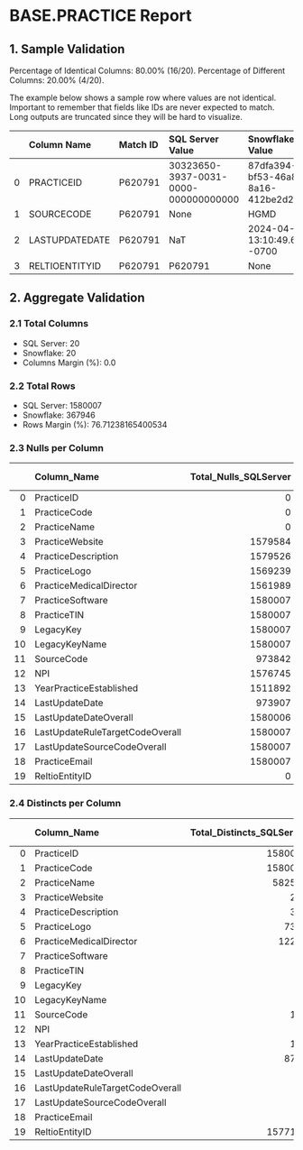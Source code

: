 # BASE.PRACTICE Report

## 1. Sample Validation

Percentage of Identical Columns: 80.00% (16/20).
Percentage of Different Columns: 20.00% (4/20).

The example below shows a sample row where values are not identical. Important to remember that fields like IDs are never expected to match. Long outputs are truncated since they will be hard to visualize.

|    | Column Name    | Match ID   | SQL Server Value                     | Snowflake Value                      |
|---:|:---------------|:-----------|:-------------------------------------|:-------------------------------------|
|  0 | PRACTICEID     | P620791    | 30323650-3937-0031-0000-000000000000 | 87dfa394-bf53-46a8-8a16-412be2d240c6 |
|  1 | SOURCECODE     | P620791    | None                                 | HGMD                                 |
|  2 | LASTUPDATEDATE | P620791    | NaT                                  | 2024-04-03 13:10:49.677 -0700        |
|  3 | RELTIOENTITYID | P620791    | P620791                              | None                                 |

## 2. Aggregate Validation

### 2.1 Total Columns
- SQL Server: 20
- Snowflake: 20
- Columns Margin (%): 0.0

### 2.2 Total Rows
- SQL Server: 1580007
- Snowflake: 367946
- Rows Margin (%): 76.71238165400534

### 2.3 Nulls per Column
|    | Column_Name                     |   Total_Nulls_SQLServer |   Total_Nulls_Snowflake |   Margin (%) |
|---:|:--------------------------------|------------------------:|------------------------:|-------------:|
|  0 | PracticeID                      |                       0 |                       0 |          0   |
|  1 | PracticeCode                    |                       0 |                       0 |          0   |
|  2 | PracticeName                    |                       0 |                       0 |          0   |
|  3 | PracticeWebsite                 |                 1579584 |                  367946 |         76.7 |
|  4 | PracticeDescription             |                 1579526 |                  367946 |         76.7 |
|  5 | PracticeLogo                    |                 1569239 |                  366160 |         76.7 |
|  6 | PracticeMedicalDirector         |                 1561989 |                  365267 |         76.6 |
|  7 | PracticeSoftware                |                 1580007 |                  367946 |         76.7 |
|  8 | PracticeTIN                     |                 1580007 |                  367946 |         76.7 |
|  9 | LegacyKey                       |                 1580007 |                  367946 |         76.7 |
| 10 | LegacyKeyName                   |                 1580007 |                  367946 |         76.7 |
| 11 | SourceCode                      |                  973842 |                       0 |        100   |
| 12 | NPI                             |                 1576745 |                  367946 |         76.7 |
| 13 | YearPracticeEstablished         |                 1511892 |                  363291 |         76   |
| 14 | LastUpdateDate                  |                  973907 |                       0 |        100   |
| 15 | LastUpdateDateOverall           |                 1580006 |                  367946 |         76.7 |
| 16 | LastUpdateRuleTargetCodeOverall |                 1580007 |                  367946 |         76.7 |
| 17 | LastUpdateSourceCodeOverall     |                 1580007 |                  367946 |         76.7 |
| 18 | PracticeEmail                   |                 1580007 |                  367946 |         76.7 |
| 19 | ReltioEntityID                  |                       0 |                  367946 |        inf   |

### 2.4 Distincts per Column
|    | Column_Name                     |   Total_Distincts_SQLServer |   Total_Distincts_Snowflake |   Margin (%) |
|---:|:--------------------------------|----------------------------:|----------------------------:|-------------:|
|  0 | PracticeID                      |                     1580007 |                      367946 |         76.7 |
|  1 | PracticeCode                    |                     1580007 |                      367946 |         76.7 |
|  2 | PracticeName                    |                      582560 |                      249918 |         57.1 |
|  3 | PracticeWebsite                 |                         220 |                           0 |        100   |
|  4 | PracticeDescription             |                         361 |                           0 |        100   |
|  5 | PracticeLogo                    |                        7300 |                        1564 |         78.6 |
|  6 | PracticeMedicalDirector         |                       12228 |                        2389 |         80.5 |
|  7 | PracticeSoftware                |                           0 |                           0 |          0   |
|  8 | PracticeTIN                     |                           0 |                           0 |          0   |
|  9 | LegacyKey                       |                           0 |                           0 |          0   |
| 10 | LegacyKeyName                   |                           0 |                           0 |          0   |
| 11 | SourceCode                      |                         185 |                         204 |         10.3 |
| 12 | NPI                             |                           2 |                           0 |        100   |
| 13 | YearPracticeEstablished         |                         133 |                          87 |         34.6 |
| 14 | LastUpdateDate                  |                        8744 |                      103796 |       1087.1 |
| 15 | LastUpdateDateOverall           |                           1 |                           0 |        100   |
| 16 | LastUpdateRuleTargetCodeOverall |                           0 |                           0 |          0   |
| 17 | LastUpdateSourceCodeOverall     |                           0 |                           0 |          0   |
| 18 | PracticeEmail                   |                           0 |                           0 |          0   |
| 19 | ReltioEntityID                  |                     1577160 |                           0 |        100   |